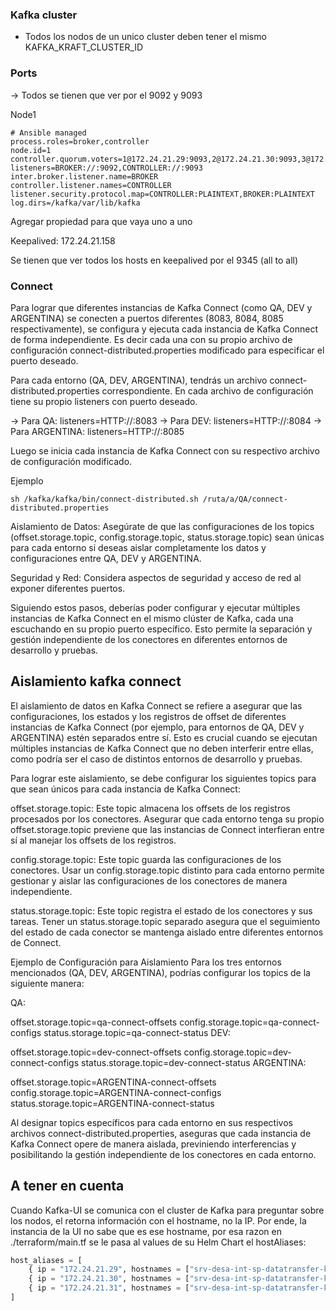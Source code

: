 ### Kafka cluster

- Todos los nodos de un unico cluster deben tener el mismo KAFKA_KRAFT_CLUSTER_ID

### Ports

-> Todos se tienen que ver por el 9092 y 9093

Node1

```properties
# Ansible managed
process.roles=broker,controller
node.id=1
controller.quorum.voters=1@172.24.21.29:9093,2@172.24.21.30:9093,3@172.24.21.31:9093
listeners=BROKER://:9092,CONTROLLER://:9093
inter.broker.listener.name=BROKER
controller.listener.names=CONTROLLER
listener.security.protocol.map=CONTROLLER:PLAINTEXT,BROKER:PLAINTEXT
log.dirs=/kafka/var/lib/kafka
```

Agregar propiedad para que vaya uno a uno

Keepalived: 172.24.21.158

Se tienen que ver todos los hosts en keepalived por el 9345 (all to all)

### Connect

Para lograr que diferentes instancias de Kafka Connect (como QA, DEV y ARGENTINA) se conecten a puertos diferentes (8083, 8084, 8085 respectivamente), se configura y ejecuta cada instancia de Kafka Connect de forma independiente. Es decir cada una con su propio archivo de configuración connect-distributed.properties modificado para especificar el puerto deseado.

Para cada entorno (QA, DEV, ARGENTINA), tendrás un archivo connect-distributed.properties correspondiente.
En cada archivo de configuración tiene su propio listeners con puerto deseado.

-> Para QA: listeners=HTTP://:8083
-> Para DEV: listeners=HTTP://:8084
-> Para ARGENTINA: listeners=HTTP://:8085

Luego se inicia cada instancia de Kafka Connect con su respectivo archivo de configuración modificado.

Ejemplo

```
sh /kafka/kafka/bin/connect-distributed.sh /ruta/a/QA/connect-distributed.properties
```

Aislamiento de Datos: Asegúrate de que las configuraciones de los topics (offset.storage.topic, config.storage.topic, status.storage.topic) sean únicas para cada entorno si deseas aislar completamente los datos y configuraciones entre QA, DEV y ARGENTINA.

Seguridad y Red: Considera aspectos de seguridad y acceso de red al exponer diferentes puertos.

Siguiendo estos pasos, deberías poder configurar y ejecutar múltiples instancias de Kafka Connect en el mismo clúster de Kafka, cada una escuchando en su propio puerto específico. Esto permite la separación y gestión independiente de los conectores en diferentes entornos de desarrollo y pruebas.

## Aislamiento kafka connect

El aislamiento de datos en Kafka Connect se refiere a asegurar que las configuraciones, los estados y los registros de offset de diferentes instancias de Kafka Connect (por ejemplo, para entornos de QA, DEV y ARGENTINA) estén separados entre sí. Esto es crucial cuando se ejecutan múltiples instancias de Kafka Connect que no deben interferir entre ellas, como podría ser el caso de distintos entornos de desarrollo y pruebas.

Para lograr este aislamiento, se debe configurar los siguientes topics para que sean únicos para cada instancia de Kafka Connect:

offset.storage.topic: Este topic almacena los offsets de los registros procesados por los conectores. Asegurar que cada entorno tenga su propio offset.storage.topic previene que las instancias de Connect interfieran entre sí al manejar los offsets de los registros.

config.storage.topic: Este topic guarda las configuraciones de los conectores. Usar un config.storage.topic distinto para cada entorno permite gestionar y aislar las configuraciones de los conectores de manera independiente.

status.storage.topic: Este topic registra el estado de los conectores y sus tareas. Tener un status.storage.topic separado asegura que el seguimiento del estado de cada conector se mantenga aislado entre diferentes entornos de Connect.

Ejemplo de Configuración para Aislamiento
Para los tres entornos mencionados (QA, DEV, ARGENTINA), podrías configurar los topics de la siguiente manera:

QA:

offset.storage.topic=qa-connect-offsets
config.storage.topic=qa-connect-configs
status.storage.topic=qa-connect-status
DEV:

offset.storage.topic=dev-connect-offsets
config.storage.topic=dev-connect-configs
status.storage.topic=dev-connect-status
ARGENTINA:

offset.storage.topic=ARGENTINA-connect-offsets
config.storage.topic=ARGENTINA-connect-configs
status.storage.topic=ARGENTINA-connect-status

Al designar topics específicos para cada entorno en sus respectivos archivos connect-distributed.properties, aseguras que cada instancia de Kafka Connect opere de manera aislada, previniendo interferencias y posibilitando la gestión independiente de los conectores en cada entorno.

## A tener en cuenta

Cuando Kafka-UI se comunica con el cluster de Kafka para preguntar sobre los nodos, el retorna información con el hostname, no la IP. Por ende, la instancia de la UI no sabe que es ese hostname, por esa razon en ./terraform/main.tf se le pasa al values de su Helm Chart el hostAliases:

```Terraform
host_aliases = [
    { ip = "172.24.21.29", hostnames = ["srv-desa-int-sp-datatransfer-kafka-master"] },
    { ip = "172.24.21.30", hostnames = ["srv-desa-int-sp-datatransfer-kafka-slave1"] },
    { ip = "172.24.21.31", hostnames = ["srv-desa-int-sp-datatransfer-kafka-slave2"] },
]
```